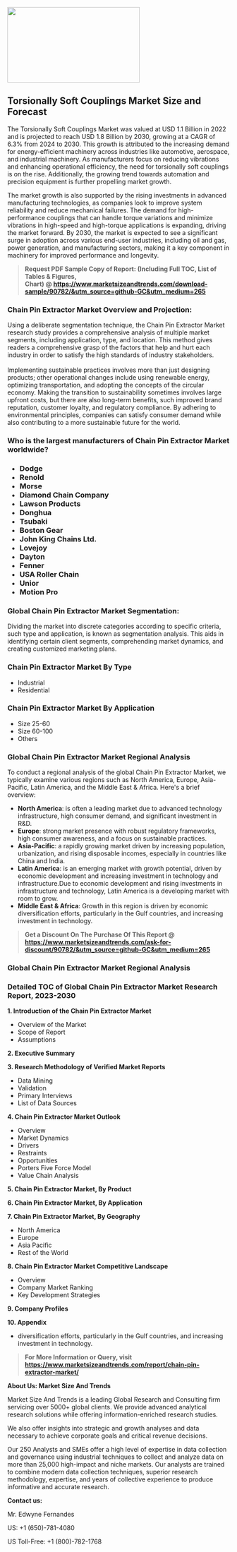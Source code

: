 <p><img class="alignnone size-medium wp-image-20088" src="https://ffe5etoiles.com/wp-content/uploads/2024/12/MST1-300x171.png" alt="" width="300" height="171" /></p><h2>Torsionally Soft Couplings Market Size and Forecast</h2><p>The Torsionally Soft Couplings Market was valued at USD 1.1 Billion in 2022 and is projected to reach USD 1.8 Billion by 2030, growing at a CAGR of 6.3% from 2024 to 2030. This growth is attributed to the increasing demand for energy-efficient machinery across industries like automotive, aerospace, and industrial machinery. As manufacturers focus on reducing vibrations and enhancing operational efficiency, the need for torsionally soft couplings is on the rise. Additionally, the growing trend towards automation and precision equipment is further propelling market growth. </p><p>The market growth is also supported by the rising investments in advanced manufacturing technologies, as companies look to improve system reliability and reduce mechanical failures. The demand for high-performance couplings that can handle torque variations and minimize vibrations in high-speed and high-torque applications is expanding, driving the market forward. By 2030, the market is expected to see a significant surge in adoption across various end-user industries, including oil and gas, power generation, and manufacturing sectors, making it a key component in machinery for improved performance and longevity.</p></p><blockquote id="" class=""><strong>Request PDF Sample Copy of Report: (Including Full TOC, List of Tables &amp; Figures, Chart)&nbsp;@&nbsp;<strong><a href="https://www.marketsizeandtrends.com/download-sample/90782/&utm_source=github-GC&utm_medium=265" target="_blank">https://www.marketsizeandtrends.com/download-sample/90782/&utm_source=github-GC&utm_medium=265</a></strong></strong></blockquote><h3 id="" class="">Chain Pin Extractor Market&nbsp;Overview and Projection:</h3><p id="" class="">Using a deliberate segmentation technique, the Chain Pin Extractor Market research study provides a comprehensive analysis of multiple market segments, including application, type, and location. This method gives readers a comprehensive grasp of the factors that help and hurt each industry in order to satisfy the high standards of industry stakeholders. <br /> <br />Implementing sustainable practices involves more than just designing products; other operational changes include using renewable energy, optimizing transportation, and adopting the concepts of the circular economy. Making the transition to sustainability sometimes involves large upfront costs, but there are also long-term benefits, such improved brand reputation, customer loyalty, and regulatory compliance. By adhering to environmental principles, companies can satisfy consumer demand while also contributing to a more sustainable future for the world.</p><h3 id="" class="">Who is the largest manufacturers of&nbsp;Chain Pin Extractor Market worldwide?</h3><h3 class=""><p><ul><li>Dodge </li><li> Renold </li><li> Morse </li><li> Diamond Chain Company </li><li> Lawson Products </li><li> Donghua </li><li> Tsubaki </li><li> Boston Gear </li><li> John King Chains Ltd. </li><li> Lovejoy </li><li> Dayton </li><li> Fenner </li><li> USA Roller Chain </li><li> Unior </li><li> Motion Pro</li></ul></p></h3><h3 id="" class="">Global&nbsp;Chain Pin Extractor Market Segmentation:</h3><p id="" class="">Dividing the market into discrete categories according to specific criteria, such type and application, is known as segmentation analysis. This aids in identifying certain client segments, comprehending market dynamics, and creating customized marketing plans.</p><h3 id="" class="">Chain Pin Extractor Market&nbsp;By Type</h3><p><p><ul><li>Industrial </li><li> Residential</p></li></ul></p></p><h3 id="" class="">Chain Pin Extractor Market&nbsp;By Application</h3><p class=""><p><ul><li>Size 25-60 </li><li> Size 60-100 </li><li> Others</li></ul></p></p><h3 id="" class="">Global Chain Pin Extractor Market Regional Analysis</h3><p id="" class="">To conduct a regional analysis of the global Chain Pin Extractor Market, we typically examine various regions such as North America, Europe, Asia-Pacific, Latin America, and the Middle East &amp; Africa. Here's a brief overview:</p><ul><li><strong>North America</strong>: is often a leading market due to advanced technology infrastructure, high consumer demand, and significant investment in R&amp;D.</li><li><strong>Europe</strong>: strong market presence with robust regulatory frameworks, high consumer awareness, and a focus on sustainable practices.</li><li><strong>Asia-Pacific</strong>: a rapidly growing market driven by increasing population, urbanization, and rising disposable incomes, especially in countries like China and India.</li><li><strong>Latin America</strong>: is an emerging market with growth potential, driven by economic development and increasing investment in technology and infrastructure.Due to economic development and rising investments in infrastructure and technology, Latin America is a developing market with room to grow.</li><li><strong>Middle East &amp; Africa</strong>: Growth in this region is driven by economic diversification efforts, particularly in the Gulf countries, and increasing investment in technology.</li></ul><blockquote id="" class=""><strong>Get a Discount On The Purchase Of This Report @ <strong><a href="https://www.marketsizeandtrends.com/ask-for-discount/90782/&utm_source=github-GC&utm_medium=265" target="_blank">https://www.marketsizeandtrends.com/ask-for-discount/90782/&utm_source=github-GC&utm_medium=265</a></strong></strong></blockquote><h3 id="" class="">Global Chain Pin Extractor Market Regional Analysis</h3><h3 id="" class="">Detailed TOC of Global Chain Pin Extractor Market Research Report, 2023-2030</h3><p id="" class=""><strong>1. Introduction of the Chain Pin Extractor Market</strong></p><ul><li>Overview of the Market</li><li>Scope of Report</li><li>Assumptions</li></ul><p id="" class=""><strong>2. Executive Summary</strong></p><p id="" class=""><strong>3. Research Methodology of Verified Market Reports</strong></p><ul><li>Data Mining</li><li>Validation</li><li>Primary Interviews</li><li>List of Data Sources</li></ul><p id="" class=""><strong>4. Chain Pin Extractor Market Outlook</strong></p><ul><li>Overview</li><li>Market Dynamics</li><li>Drivers</li><li>Restraints</li><li>Opportunities</li><li>Porters Five Force Model</li><li>Value Chain Analysis</li></ul><p id="" class=""><strong>5. Chain Pin Extractor Market, By Product</strong></p><p id="" class=""><strong>6. Chain Pin Extractor Market, By Application</strong></p><p id="" class=""><strong>7. Chain Pin Extractor Market, By Geography</strong></p><ul><li>North America</li><li>Europe</li><li>Asia Pacific</li><li>Rest of the World</li></ul><p id="" class=""><strong>8. Chain Pin Extractor Market Competitive Landscape</strong></p><ul><li>Overview</li><li>Company Market Ranking</li><li>Key Development Strategies</li></ul><p id="" class=""><strong>9. Company Profiles</strong></p><p id="" class=""><strong>10. Appendix</strong></p><ul><li>diversification efforts, particularly in the Gulf countries, and increasing investment in technology.</li></ul><blockquote id="" class=""><strong>For More Information or Query, visit <strong><strong><a href="https://www.marketsizeandtrends.com/report/chain-pin-extractor-market/" target="_blank">https://www.marketsizeandtrends.com/report/chain-pin-extractor-market/</a></strong></strong></strong></blockquote><p id="" class=""><strong>About Us: Market Size And Trends</strong></p><p id="" class="">Market Size And Trends is a leading Global Research and Consulting firm servicing over 5000+ global clients. We provide advanced analytical research solutions while offering information-enriched research studies.</p><p id="" class="">We also offer insights into strategic and growth analyses and data necessary to achieve corporate goals and critical revenue decisions.</p><p id="" class="">Our 250 Analysts and SMEs offer a high level of expertise in data collection and governance using industrial techniques to collect and analyze data on more than 25,000 high-impact and niche markets. Our analysts are trained to combine modern data collection techniques, superior research methodology, expertise, and years of collective experience to produce informative and accurate research.</p><p id="" class=""><strong>Contact us:</strong></p><p id="" class="">Mr. Edwyne Fernandes</p><p id="" class="">US: +1 (650)-781-4080</p><p id="" class="">US Toll-Free: +1 (800)-782-1768</p>
